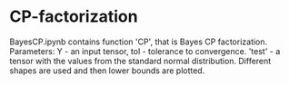 # CP-factorization
BayesCP.ipynb contains function 'CP', that is Bayes CP factorization.
Parameters: Y - an input tensor, tol - tolerance to convergence.
'test' - a tensor with the values from the standard normal distribution. Different shapes are used and then lower bounds are plotted. 
